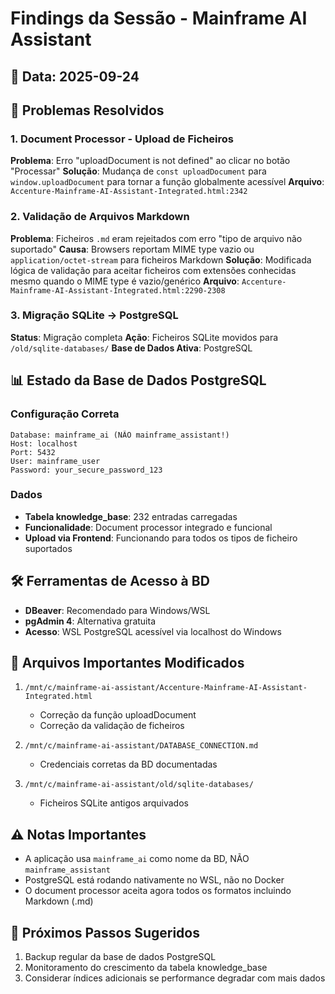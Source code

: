 # Findings da Sessão - Mainframe AI Assistant

## 📅 Data: 2025-09-24

## 🔧 Problemas Resolvidos

### 1. Document Processor - Upload de Ficheiros
**Problema**: Erro "uploadDocument is not defined" ao clicar no botão "Processar"
**Solução**: Mudança de `const uploadDocument` para `window.uploadDocument` para tornar a função globalmente acessível
**Arquivo**: `Accenture-Mainframe-AI-Assistant-Integrated.html:2342`

### 2. Validação de Arquivos Markdown
**Problema**: Ficheiros `.md` eram rejeitados com erro "tipo de arquivo não suportado"
**Causa**: Browsers reportam MIME type vazio ou `application/octet-stream` para ficheiros Markdown
**Solução**: Modificada lógica de validação para aceitar ficheiros com extensões conhecidas mesmo quando o MIME type é vazio/genérico
**Arquivo**: `Accenture-Mainframe-AI-Assistant-Integrated.html:2290-2308`

### 3. Migração SQLite → PostgreSQL
**Status**: Migração completa
**Ação**: Ficheiros SQLite movidos para `/old/sqlite-databases/`
**Base de Dados Ativa**: PostgreSQL

## 📊 Estado da Base de Dados PostgreSQL

### Configuração Correta
```
Database: mainframe_ai (NÃO mainframe_assistant!)
Host: localhost
Port: 5432
User: mainframe_user
Password: your_secure_password_123
```

### Dados
- **Tabela knowledge_base**: 232 entradas carregadas
- **Funcionalidade**: Document processor integrado e funcional
- **Upload via Frontend**: Funcionando para todos os tipos de ficheiro suportados

## 🛠️ Ferramentas de Acesso à BD
- **DBeaver**: Recomendado para Windows/WSL
- **pgAdmin 4**: Alternativa gratuita
- **Acesso**: WSL PostgreSQL acessível via localhost do Windows

## 📝 Arquivos Importantes Modificados
1. `/mnt/c/mainframe-ai-assistant/Accenture-Mainframe-AI-Assistant-Integrated.html`
   - Correção da função uploadDocument
   - Correção da validação de ficheiros

2. `/mnt/c/mainframe-ai-assistant/DATABASE_CONNECTION.md`
   - Credenciais corretas da BD documentadas

3. `/mnt/c/mainframe-ai-assistant/old/sqlite-databases/`
   - Ficheiros SQLite antigos arquivados

## ⚠️ Notas Importantes
- A aplicação usa `mainframe_ai` como nome da BD, NÃO `mainframe_assistant`
- PostgreSQL está rodando nativamente no WSL, não no Docker
- O document processor aceita agora todos os formatos incluindo Markdown (.md)

## 🎯 Próximos Passos Sugeridos
1. Backup regular da base de dados PostgreSQL
2. Monitoramento do crescimento da tabela knowledge_base
3. Considerar índices adicionais se performance degradar com mais dados
